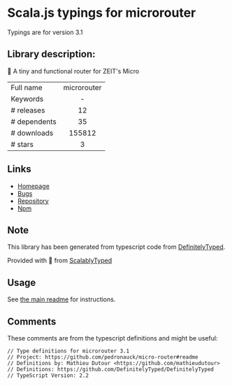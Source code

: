 
# Scala.js typings for microrouter

Typings are for version 3.1

## Library description:
🚉 A tiny and functional router for ZEIT's Micro

|                    |                 |
| ------------------ | :-------------: |
| Full name          | microrouter |
| Keywords           | - |
| # releases         | 12 |
| # dependents       | 35 |
| # downloads        | 155812 |
| # stars            | 3 |

## Links
- [Homepage](https://github.com/pedronauck/micro-router#readme)
- [Bugs](https://github.com/pedronauck/micro-router/issues)
- [Repository](https://github.com/pedronauck/micro-router)
- [Npm](https://www.npmjs.com/package/microrouter)
    


## Note
This library has been generated from typescript code from [DefinitelyTyped](https://definitelytyped.org).

Provided with :purple_heart: from [ScalablyTyped](https://github.com/oyvindberg/ScalablyTyped)

## Usage
See [the main readme](../../readme.md) for instructions.

## Comments

These comments are from the typescript definitions and might be useful:
```
// Type definitions for microrouter 3.1
// Project: https://github.com/pedronauck/micro-router#readme
// Definitions by: Mathieu Dutour <https://github.com/mathieudutour>
// Definitions: https://github.com/DefinitelyTyped/DefinitelyTyped
// TypeScript Version: 2.2

```

